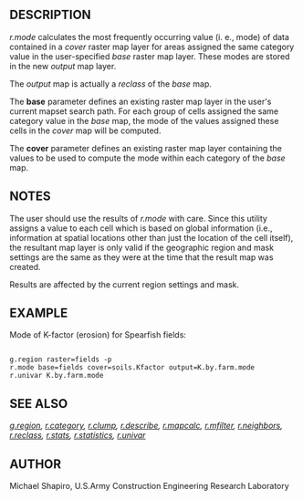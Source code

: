 
## DESCRIPTION

*r.mode* calculates the most frequently occurring value (i. e., mode)
of data contained in a *cover* raster map layer for areas assigned
the same category value in the user-specified *base* raster map
layer. These modes are stored in the new *output* map layer.

The *output* map is actually a *reclass* of the *base*
map.

The **base** parameter defines an existing raster map layer in the user's
current mapset search path. For each group of cells assigned the same
category value in the *base* map, the mode of the values assigned
these cells in the *cover* map will be computed.

The **cover** parameter defines an existing raster map layer containing
the values to be used to compute the mode within each category of the
*base* map.

## NOTES

The user should use the results of *r.mode* with care.
Since this utility assigns a value to each
cell which is based on global information (i.e., information at spatial
locations other than just the location of the cell itself), the resultant
map layer is only valid if the geographic region and mask settings are
the same as they were at the time that the result map was created.

Results are affected by the current region settings and mask.

## EXAMPLE

Mode of K-factor (erosion) for Spearfish fields:

```

g.region raster=fields -p
r.mode base=fields cover=soils.Kfactor output=K.by.farm.mode
r.univar K.by.farm.mode

```

## SEE ALSO

*[g.region](g.region.html),
[r.category](r.category.html),
[r.clump](r.clump.html),
[r.describe](r.describe.html),
[r.mapcalc](r.mapcalc.html),
[r.mfilter](r.mfilter.html),
[r.neighbors](r.neighbors.html),
[r.reclass](r.reclass.html),
[r.stats](r.stats.html),
[r.statistics](r.statistics.html),
[r.univar](r.univar.html)*

## AUTHOR

Michael Shapiro,
U.S.Army Construction Engineering Research Laboratory

